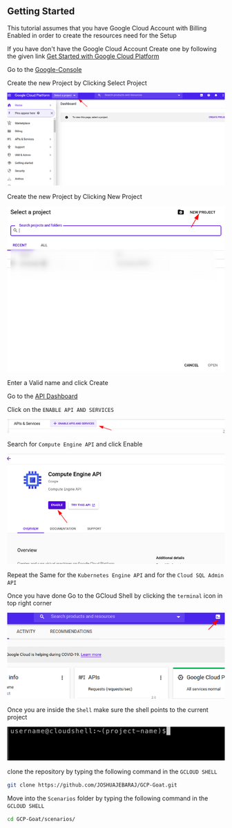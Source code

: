 ## Getting Started

This tutorial assumes that you have Google Cloud Account with Billing Enabled in order to create the resources need for the Setup

If you have don't have the Google Cloud Account Create one by following the given link [Get Started with Google Cloud Platform](https://console.cloud.google.com/getting-started)


Go to the [Google-Console](https://console.cloud.google.com)

Create the new Project by Clicking Select Project

![setup-1](images/setup-1.png)

Create the new Project by Clicking New Project 

![setup-2](images/setup-2.png)

Enter a Valid name and click Create

Go to the [API Dashboard](https://console.cloud.google.com/apis)

Click on the `ENABLE API AND SERVICES`

![setup-3](images/setup-3.png)


Search for `Compute Engine API` and click Enable


![setup-4](images/setup-4.png)

Repeat the Same for the `Kubernetes Engine API` and for the `Cloud SQL Admin API`

Once you have done Go to the GCloud Shell by clicking the `terminal` icon in top right corner


![setup-5](images/setup-5.png)

Once you are inside the `Shell`  make sure the shell points to the current project 

![](./images/2021-08-07-23-36-35.png)

clone the repository by  typing the following command in the `GCLOUD SHELL`

``` bash
git clone https://github.com/JOSHUAJEBARAJ/GCP-Goat.git
```


Move into the `Scenarios` folder by typing the following command in the `GCLOUD SHELL`

``` bash
cd GCP-Goat/scenarios/
```

